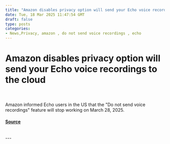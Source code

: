 ```yaml
---
title: "Amazon disables privacy option will send your Echo voice recordings to the cloud"
date: Tue, 18 Mar 2025 11:47:54 GMT
draft: false
type: posts
categories: 
- News,Privacy, amazon , do not send voice recordings , echo 
---
```

# Amazon disables privacy option will send your Echo voice recordings to the cloud

<br/>

<br/>
Amazon informed Echo users in the US that the "Do not send voice recordings" feature will stop working on March 28, 2025.

#### [Source](https://www.malwarebytes.com/blog/news/2025/03/amazon-disables-option-to-store-echo-voice-recordings-on-your-device)

<br/>
---
